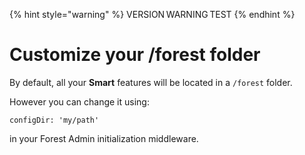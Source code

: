 {% hint style="warning" %}
VERSION WARNING TEST
{% endhint %}

# Customize your /forest folder

By default, all your **Smart** features will be located in a `/forest` folder.&#x20;

However you can change it using:&#x20;

```
configDir: 'my/path'
```

in your Forest Admin initialization middleware.
